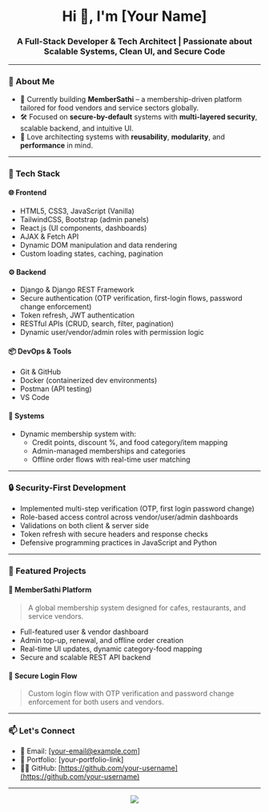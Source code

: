 <h1 align="center">Hi 👋, I'm [Your Name]</h1>
<h3 align="center">A Full-Stack Developer & Tech Architect | Passionate about Scalable Systems, Clean UI, and Secure Code</h3>

---

### 🧠 About Me

- 🔭 Currently building **MemberSathi** – a membership-driven platform tailored for food vendors and service sectors globally.
- 🛠️ Focused on **secure-by-default** systems with **multi-layered security**, scalable backend, and intuitive UI.
- 🧩 Love architecting systems with **reusability**, **modularity**, and **performance** in mind.

---

### 🚀 Tech Stack

#### 🌐 Frontend
- HTML5, CSS3, JavaScript (Vanilla)
- TailwindCSS, Bootstrap (admin panels)
- React.js (UI components, dashboards)
- AJAX & Fetch API
- Dynamic DOM manipulation and data rendering
- Custom loading states, caching, pagination

#### ⚙️ Backend
- Django & Django REST Framework
- Secure authentication (OTP verification, first-login flows, password change enforcement)
- Token refresh, JWT authentication
- RESTful APIs (CRUD, search, filter, pagination)
- Dynamic user/vendor/admin roles with permission logic

#### 📦 DevOps & Tools
- Git & GitHub
- Docker (containerized dev environments)
- Postman (API testing)
- VS Code

#### 🧩 Systems
- Dynamic membership system with:
  - Credit points, discount %, and food category/item mapping
  - Admin-managed memberships and categories
  - Offline order flows with real-time user matching

---

### 🔒 Security-First Development

- Implemented multi-step verification (OTP, first login password change)
- Role-based access control across vendor/user/admin dashboards
- Validations on both client & server side
- Token refresh with secure headers and response checks
- Defensive programming practices in JavaScript and Python

---

### 📂 Featured Projects

#### 🛒 MemberSathi Platform
> A global membership system designed for cafes, restaurants, and service vendors.
- Full-featured user & vendor dashboard
- Admin top-up, renewal, and offline order creation
- Real-time UI updates, dynamic category-food mapping
- Secure and scalable REST API backend

#### 🔐 Secure Login Flow
> Custom login flow with OTP verification and password change enforcement for both users and vendors.

---

### 📫 Let's Connect

- 📧 Email: [your-email@example.com]
- 💼 Portfolio: [your-portfolio-link]
- 🧑‍💻 GitHub: [https://github.com/your-username](https://github.com/your-username)

---

<p align="center">
  <img src="https://github-readme-stats.vercel.app/api?username=your-username&show_icons=true&theme=github_dark" />
</p>
